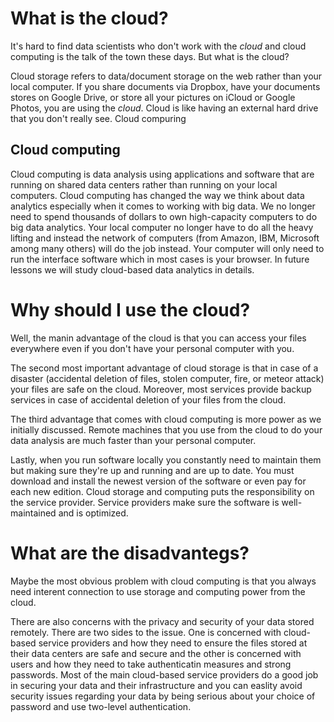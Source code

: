 # What is the cloud?

It's hard to find data scientists who don't work with the _cloud_ and cloud computing is the talk of the town these days. But what is the cloud?

Cloud storage refers to data/document storage on the web rather than your local computer. If you share documents via Dropbox, have your documents stores on Google Drive, or store all your pictures on iCloud or Google Photos, you are using the _cloud_. Cloud is like having an external hard drive that you don't really see. Cloud compuring 


## Cloud computing
Cloud computing is data analysis using applications and software that are running on shared data centers rather than running on your local computers. Cloud computing has changed the way we think about data analytics especially when it comes to working with big data. We no longer need to spend thousands of dollars to own high-capacity computers to do big data analytics. Your local computer no longer have to do all the heavy lifting and instead the network of computers (from Amazon, IBM, Microsoft among many others) will do the job instead. Your computer will only need to run the interface software which in most cases is your browser. In future lessons we will study cloud-based data analytics in details.


# Why should I use the cloud?

Well, the manin advantage of the cloud is that you can access your files everywhere even if you don't have your personal computer with you. 

The second most important advantage of cloud storage is that in case of a disaster (accidental deletion of files, stolen computer, fire, or meteor attack) your files are safe on the cloud. Moreover, most services provide backup services in case of accidental deletion of your files from the cloud. 

The third advantage that comes with cloud computing is more power as we initially discussed. Remote machines that you use from the cloud to do your data analysis are much faster than your personal computer.

Lastly, when you run software locally you constantly need to maintain them but making sure they're up and running and are up to date. You must download and install the newest version of the software or even pay for each new edition. Cloud storage and computing puts the responsibility on the service provider. Service providers make sure the software is well-maintained and is optimized.

# What are the disadvantegs?

Maybe the most obvious problem with cloud computing is that you always need interent connection to use storage and computing power from the cloud. 

There are also concerns with the privacy and security of your data stored remotely. There are two sides to the issue. One is concerned with cloud-based service providers and how they need to ensure the files stored at their data centers are safe and secure and the other is concerned with users and how they need to take authenticatin measures and strong passwords. Most of the main cloud-based service providers do a good job in securing your data and their infrastructure and you can easlity avoid security issues regarding your data by being serious about your choice of password and use two-level authentication.
